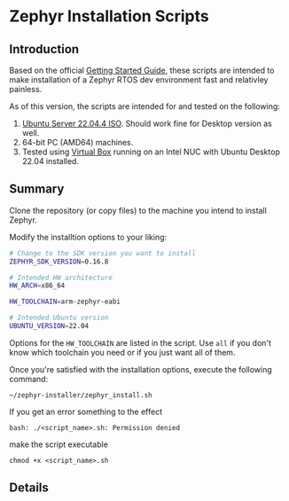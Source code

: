 # Zephyr Installation Scripts


## Introduction

Based on the official [Getting Started Guide](https://docs.zephyrproject.org/latest/develop/getting_started/index.html), these scripts are intended to make installation of a Zephyr RTOS dev environment fast and relativley painless.

As of this version, the scripts are intended for and tested on the following:
1. [Ubuntu Server 22.04.4 ISO](https://releases.ubuntu.com/22.04/ubuntu-22.04.4-live-server-amd64.iso). Should work fine for Desktop version as well.
2. 64-bit PC (AMD64) machines.
3. Tested using [Virtual Box](https://www.virtualbox.org/) running on an Intel NUC with Ubuntu Desktop 22.04 installed.

## Summary

Clone the repository (or copy files) to the machine you intend to install Zephyr.

Modify the installtion options to your liking:
```bash
# Change to the SDK version you want to install
ZEPHYR_SDK_VERSION=0.16.8

# Intended HW architecture 
HW_ARCH=x86_64

HW_TOOLCHAIN=arm-zephyr-eabi

# Intended Ubuntu version
UBUNTU_VERSION=22.04
```
Options for the `HW_TOOLCHAIN` are listed in the script. Use `all` if you don't know which toolchain you need or if you just want all of them.


Once you're satisfied with the installation options, execute the following command:
```
~/zephyr-installer/zephyr_install.sh
```
If you get an error something to the effect
```
bash: ./<script_name>.sh: Permission denied
```
make the script executable
```
chmod +x <script_name>.sh
```

## Details

